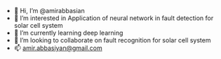 - 👋 Hi, I’m @amirabbasian
- 👀 I’m interested in Application of neural network in fault detection for solar cell system
- 🌱 I’m currently learning deep learning
- 💞️ I’m looking to collaborate on fault recognition for solar cell system
- 📫 amir.abbasiyan@gmail.com

<!---
amirabbasian/amirabbasian is a ✨ special ✨ repository because its `README.md` (this file) appears on your GitHub profile.
You can click the Preview link to take a look at your changes.
--->
